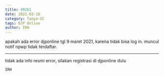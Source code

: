 ```yaml
---
title: 49261
date: 2021-03-10
category: Tanya-SC
tags: DJP Online
author: IRH
---
```


apakah ada error djponline tgl 9 maret 2021, karena tidak bisa log in. muncul notif npwp tidak terdaftar.

---

tidak ada info resmi error, silakan registrasi di djponline dulu

`IRH`
